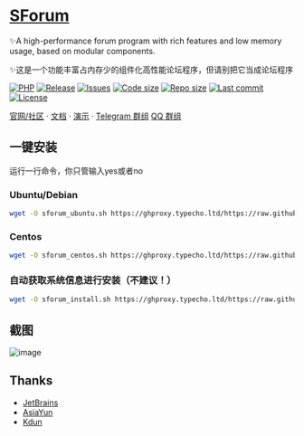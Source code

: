 <h1 align="left"><a href="https://www.sforum.cn">SForum</a></h1>

✨A high-performance forum program with rich features and low memory usage, based on modular components.

✨这是一个功能丰富占内存少的组件化高性能论坛程序，但请别把它当成论坛程序

[![PHP](https://img.shields.io/badge/PHP-=8.0-orange.svg)](http://php.net)
[![Release](https://img.shields.io/github/v/release/zhuchunshu/sforum)](https://github.com/zhuchunshu/sforum/releases)
[![Issues](https://img.shields.io/github/issues/zhuchunshu/sforum)](https://github.com/zhuchunshu/sforum/issues)
[![Code size](https://img.shields.io/github/languages/code-size/zhuchunshu/sforum?color=blueviolet)](https://github.com/zhuchunshu/sforum)
[![Repo size](https://img.shields.io/github/repo-size/zhuchunshu/sforum?color=eb56fd)](https://github.com/zhuchunshu/sforum)
[![Last commit](https://img.shields.io/github/last-commit/zhuchunshu/sforum/master)](https://github.com/zhuchunshu/sforum/commits/master)
[![License](https://img.shields.io/badge/license-MIT-yellowgreen.svg)](https://github.com/zhuchunshu/sforum/blob/master/LICENSE)

[官网/社区](https://www.runpod.cn) &middot;
[文档](https://www.sforum.cn) &middot;
[演示](https://www.runpod.cn) &middot;
[Telegram 群组](https://t.me/runpodcn)
[QQ 群组](http://qm.qq.com/cgi-bin/qm/qr?_wv=1027&k=2d8STToxACjNvWa9QfaO4t3YASEGj7YR&authKey=R0V2crsrmAIFcUFYHbxtS9IUO5vDu3zD1of%2FCUgF5FF8Ccyd%2Fp56knL41%2B7QgABZ&noverify=0&group_code=798695907)

## 一键安装
运行一行命令，你只管输入yes或者no

### Ubuntu/Debian
```bash
wget -O sforum_ubuntu.sh https://ghproxy.typecho.ltd/https://raw.githubusercontent.com/zhuchunshu/sforum-script/main/install/ubuntu.sh && bash ./sforum_ubuntu.sh
```
### Centos
```bash
wget -O sforum_centos.sh https://ghproxy.typecho.ltd/https://raw.githubusercontent.com/zhuchunshu/sforum-script/main/install/centos.sh && bash ./sforum_centos.sh
```
### 自动获取系统信息进行安装（不建议！）
```bash
wget -O sforum_install.sh https://ghproxy.typecho.ltd/https://raw.githubusercontent.com/zhuchunshu/sforum-script/main/install.sh && bash ./sforum_install.sh
```

## 截图
![image](https://github.com/zhuchunshu/SForum/assets/57830364/54f4a780-0a9e-4c46-83fb-1aa2385198a3)

## Thanks
- [JetBrains](https://www.jetbrains.com/?from=SForum)
- [AsiaYun](https://www.asiayun.com/aff/LGFNQAXK)
- [Kdun](https://kdun.cn?form=runpod)
